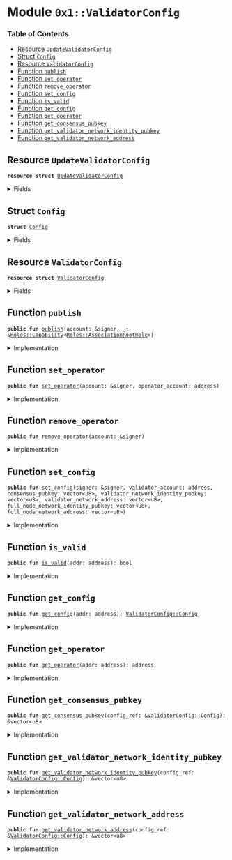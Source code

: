 
<a name="0x1_ValidatorConfig"></a>

# Module `0x1::ValidatorConfig`

### Table of Contents

-  [Resource `UpdateValidatorConfig`](#0x1_ValidatorConfig_UpdateValidatorConfig)
-  [Struct `Config`](#0x1_ValidatorConfig_Config)
-  [Resource `ValidatorConfig`](#0x1_ValidatorConfig_ValidatorConfig)
-  [Function `publish`](#0x1_ValidatorConfig_publish)
-  [Function `set_operator`](#0x1_ValidatorConfig_set_operator)
-  [Function `remove_operator`](#0x1_ValidatorConfig_remove_operator)
-  [Function `set_config`](#0x1_ValidatorConfig_set_config)
-  [Function `is_valid`](#0x1_ValidatorConfig_is_valid)
-  [Function `get_config`](#0x1_ValidatorConfig_get_config)
-  [Function `get_operator`](#0x1_ValidatorConfig_get_operator)
-  [Function `get_consensus_pubkey`](#0x1_ValidatorConfig_get_consensus_pubkey)
-  [Function `get_validator_network_identity_pubkey`](#0x1_ValidatorConfig_get_validator_network_identity_pubkey)
-  [Function `get_validator_network_address`](#0x1_ValidatorConfig_get_validator_network_address)



<a name="0x1_ValidatorConfig_UpdateValidatorConfig"></a>

## Resource `UpdateValidatorConfig`



<pre><code><b>resource</b> <b>struct</b> <a href="#0x1_ValidatorConfig_UpdateValidatorConfig">UpdateValidatorConfig</a>
</code></pre>



<details>
<summary>Fields</summary>


<dl>
<dt>

<code>dummy_field: bool</code>
</dt>
<dd>

</dd>
</dl>


</details>

<a name="0x1_ValidatorConfig_Config"></a>

## Struct `Config`



<pre><code><b>struct</b> <a href="#0x1_ValidatorConfig_Config">Config</a>
</code></pre>



<details>
<summary>Fields</summary>


<dl>
<dt>

<code>consensus_pubkey: vector&lt;u8&gt;</code>
</dt>
<dd>

</dd>
<dt>

<code>validator_network_identity_pubkey: vector&lt;u8&gt;</code>
</dt>
<dd>

</dd>
<dt>

<code>validator_network_address: vector&lt;u8&gt;</code>
</dt>
<dd>

</dd>
<dt>

<code>full_node_network_identity_pubkey: vector&lt;u8&gt;</code>
</dt>
<dd>

</dd>
<dt>

<code>full_node_network_address: vector&lt;u8&gt;</code>
</dt>
<dd>

</dd>
</dl>


</details>

<a name="0x1_ValidatorConfig_ValidatorConfig"></a>

## Resource `ValidatorConfig`



<pre><code><b>resource</b> <b>struct</b> <a href="#0x1_ValidatorConfig">ValidatorConfig</a>
</code></pre>



<details>
<summary>Fields</summary>


<dl>
<dt>

<code>config: <a href="Option.md#0x1_Option_Option">Option::Option</a>&lt;<a href="#0x1_ValidatorConfig_Config">ValidatorConfig::Config</a>&gt;</code>
</dt>
<dd>

</dd>
<dt>

<code>operator_account: <a href="Option.md#0x1_Option_Option">Option::Option</a>&lt;address&gt;</code>
</dt>
<dd>

</dd>
</dl>


</details>

<a name="0x1_ValidatorConfig_publish"></a>

## Function `publish`



<pre><code><b>public</b> <b>fun</b> <a href="#0x1_ValidatorConfig_publish">publish</a>(account: &signer, _: &<a href="Roles.md#0x1_Roles_Capability">Roles::Capability</a>&lt;<a href="Roles.md#0x1_Roles_AssociationRootRole">Roles::AssociationRootRole</a>&gt;)
</code></pre>



<details>
<summary>Implementation</summary>


<pre><code><b>public</b> <b>fun</b> <a href="#0x1_ValidatorConfig_publish">publish</a>(account: &signer, _: &Capability&lt;AssociationRootRole&gt;) {
    move_to(account, <a href="#0x1_ValidatorConfig">ValidatorConfig</a> {
        config: <a href="Option.md#0x1_Option_none">Option::none</a>(),
        operator_account: <a href="Option.md#0x1_Option_none">Option::none</a>(),
    });
    <a href="Roles.md#0x1_Roles_add_privilege_to_account_validator_role">Roles::add_privilege_to_account_validator_role</a>(account, <a href="#0x1_ValidatorConfig_UpdateValidatorConfig">UpdateValidatorConfig</a>{})
}
</code></pre>



</details>

<a name="0x1_ValidatorConfig_set_operator"></a>

## Function `set_operator`



<pre><code><b>public</b> <b>fun</b> <a href="#0x1_ValidatorConfig_set_operator">set_operator</a>(account: &signer, operator_account: address)
</code></pre>



<details>
<summary>Implementation</summary>


<pre><code><b>public</b> <b>fun</b> <a href="#0x1_ValidatorConfig_set_operator">set_operator</a>(account: &signer, operator_account: address) <b>acquires</b> <a href="#0x1_ValidatorConfig">ValidatorConfig</a> {
    <b>let</b> sender = <a href="Signer.md#0x1_Signer_address_of">Signer::address_of</a>(account);
    (borrow_global_mut&lt;<a href="#0x1_ValidatorConfig">ValidatorConfig</a>&gt;(sender)).operator_account = <a href="Option.md#0x1_Option_some">Option::some</a>(operator_account);
}
</code></pre>



</details>

<a name="0x1_ValidatorConfig_remove_operator"></a>

## Function `remove_operator`



<pre><code><b>public</b> <b>fun</b> <a href="#0x1_ValidatorConfig_remove_operator">remove_operator</a>(account: &signer)
</code></pre>



<details>
<summary>Implementation</summary>


<pre><code><b>public</b> <b>fun</b> <a href="#0x1_ValidatorConfig_remove_operator">remove_operator</a>(account: &signer) <b>acquires</b> <a href="#0x1_ValidatorConfig">ValidatorConfig</a> {
    <b>let</b> sender = <a href="Signer.md#0x1_Signer_address_of">Signer::address_of</a>(account);
    // <a href="#0x1_ValidatorConfig_Config">Config</a> field remains set
    (borrow_global_mut&lt;<a href="#0x1_ValidatorConfig">ValidatorConfig</a>&gt;(sender)).operator_account = <a href="Option.md#0x1_Option_none">Option::none</a>();
}
</code></pre>



</details>

<a name="0x1_ValidatorConfig_set_config"></a>

## Function `set_config`



<pre><code><b>public</b> <b>fun</b> <a href="#0x1_ValidatorConfig_set_config">set_config</a>(signer: &signer, validator_account: address, consensus_pubkey: vector&lt;u8&gt;, validator_network_identity_pubkey: vector&lt;u8&gt;, validator_network_address: vector&lt;u8&gt;, full_node_network_identity_pubkey: vector&lt;u8&gt;, full_node_network_address: vector&lt;u8&gt;)
</code></pre>



<details>
<summary>Implementation</summary>


<pre><code><b>public</b> <b>fun</b> <a href="#0x1_ValidatorConfig_set_config">set_config</a>(
    signer: &signer,
    validator_account: address,
    consensus_pubkey: vector&lt;u8&gt;,
    validator_network_identity_pubkey: vector&lt;u8&gt;,
    validator_network_address: vector&lt;u8&gt;,
    full_node_network_identity_pubkey: vector&lt;u8&gt;,
    full_node_network_address: vector&lt;u8&gt;,
) <b>acquires</b> <a href="#0x1_ValidatorConfig">ValidatorConfig</a> {
    <b>assert</b>(
        <a href="Signer.md#0x1_Signer_address_of">Signer::address_of</a>(signer) == <a href="#0x1_ValidatorConfig_get_operator">get_operator</a>(validator_account),
        1101
    );
    <b>assert</b>(<a href="Signature.md#0x1_Signature_ed25519_validate_pubkey">Signature::ed25519_validate_pubkey</a>(<b>copy</b> consensus_pubkey), 1108);
    // TODO(valerini): verify the proof of posession for consensus_pubkey
    <b>let</b> t_ref = borrow_global_mut&lt;<a href="#0x1_ValidatorConfig">ValidatorConfig</a>&gt;(validator_account);
    t_ref.config = <a href="Option.md#0x1_Option_some">Option::some</a>(<a href="#0x1_ValidatorConfig_Config">Config</a> {
        consensus_pubkey,
        validator_network_identity_pubkey,
        validator_network_address,
        full_node_network_identity_pubkey,
        full_node_network_address,
    });
}
</code></pre>



</details>

<a name="0x1_ValidatorConfig_is_valid"></a>

## Function `is_valid`



<pre><code><b>public</b> <b>fun</b> <a href="#0x1_ValidatorConfig_is_valid">is_valid</a>(addr: address): bool
</code></pre>



<details>
<summary>Implementation</summary>


<pre><code><b>public</b> <b>fun</b> <a href="#0x1_ValidatorConfig_is_valid">is_valid</a>(addr: address): bool <b>acquires</b> <a href="#0x1_ValidatorConfig">ValidatorConfig</a> {
    exists&lt;<a href="#0x1_ValidatorConfig">ValidatorConfig</a>&gt;(addr) && <a href="Option.md#0x1_Option_is_some">Option::is_some</a>(&borrow_global&lt;<a href="#0x1_ValidatorConfig">ValidatorConfig</a>&gt;(addr).config)
}
</code></pre>



</details>

<a name="0x1_ValidatorConfig_get_config"></a>

## Function `get_config`



<pre><code><b>public</b> <b>fun</b> <a href="#0x1_ValidatorConfig_get_config">get_config</a>(addr: address): <a href="#0x1_ValidatorConfig_Config">ValidatorConfig::Config</a>
</code></pre>



<details>
<summary>Implementation</summary>


<pre><code><b>public</b> <b>fun</b> <a href="#0x1_ValidatorConfig_get_config">get_config</a>(addr: address): <a href="#0x1_ValidatorConfig_Config">Config</a> <b>acquires</b> <a href="#0x1_ValidatorConfig">ValidatorConfig</a> {
    <b>assert</b>(exists&lt;<a href="#0x1_ValidatorConfig">ValidatorConfig</a>&gt;(addr), 1106);
    <b>let</b> config = &borrow_global&lt;<a href="#0x1_ValidatorConfig">ValidatorConfig</a>&gt;(addr).config;
    *<a href="Option.md#0x1_Option_borrow">Option::borrow</a>(config)
}
</code></pre>



</details>

<a name="0x1_ValidatorConfig_get_operator"></a>

## Function `get_operator`



<pre><code><b>public</b> <b>fun</b> <a href="#0x1_ValidatorConfig_get_operator">get_operator</a>(addr: address): address
</code></pre>



<details>
<summary>Implementation</summary>


<pre><code><b>public</b> <b>fun</b> <a href="#0x1_ValidatorConfig_get_operator">get_operator</a>(addr: address): address <b>acquires</b> <a href="#0x1_ValidatorConfig">ValidatorConfig</a> {
    <b>assert</b>(exists&lt;<a href="#0x1_ValidatorConfig">ValidatorConfig</a>&gt;(addr), 1106);
    <b>let</b> t_ref = borrow_global&lt;<a href="#0x1_ValidatorConfig">ValidatorConfig</a>&gt;(addr);
    *<a href="Option.md#0x1_Option_borrow_with_default">Option::borrow_with_default</a>(&t_ref.operator_account, &addr)
}
</code></pre>



</details>

<a name="0x1_ValidatorConfig_get_consensus_pubkey"></a>

## Function `get_consensus_pubkey`



<pre><code><b>public</b> <b>fun</b> <a href="#0x1_ValidatorConfig_get_consensus_pubkey">get_consensus_pubkey</a>(config_ref: &<a href="#0x1_ValidatorConfig_Config">ValidatorConfig::Config</a>): &vector&lt;u8&gt;
</code></pre>



<details>
<summary>Implementation</summary>


<pre><code><b>public</b> <b>fun</b> <a href="#0x1_ValidatorConfig_get_consensus_pubkey">get_consensus_pubkey</a>(config_ref: &<a href="#0x1_ValidatorConfig_Config">Config</a>): &vector&lt;u8&gt; {
    &config_ref.consensus_pubkey
}
</code></pre>



</details>

<a name="0x1_ValidatorConfig_get_validator_network_identity_pubkey"></a>

## Function `get_validator_network_identity_pubkey`



<pre><code><b>public</b> <b>fun</b> <a href="#0x1_ValidatorConfig_get_validator_network_identity_pubkey">get_validator_network_identity_pubkey</a>(config_ref: &<a href="#0x1_ValidatorConfig_Config">ValidatorConfig::Config</a>): &vector&lt;u8&gt;
</code></pre>



<details>
<summary>Implementation</summary>


<pre><code><b>public</b> <b>fun</b> <a href="#0x1_ValidatorConfig_get_validator_network_identity_pubkey">get_validator_network_identity_pubkey</a>(config_ref: &<a href="#0x1_ValidatorConfig_Config">Config</a>): &vector&lt;u8&gt; {
    &config_ref.validator_network_identity_pubkey
}
</code></pre>



</details>

<a name="0x1_ValidatorConfig_get_validator_network_address"></a>

## Function `get_validator_network_address`



<pre><code><b>public</b> <b>fun</b> <a href="#0x1_ValidatorConfig_get_validator_network_address">get_validator_network_address</a>(config_ref: &<a href="#0x1_ValidatorConfig_Config">ValidatorConfig::Config</a>): &vector&lt;u8&gt;
</code></pre>



<details>
<summary>Implementation</summary>


<pre><code><b>public</b> <b>fun</b> <a href="#0x1_ValidatorConfig_get_validator_network_address">get_validator_network_address</a>(config_ref: &<a href="#0x1_ValidatorConfig_Config">Config</a>): &vector&lt;u8&gt; {
    &config_ref.validator_network_address
}
</code></pre>



</details>
